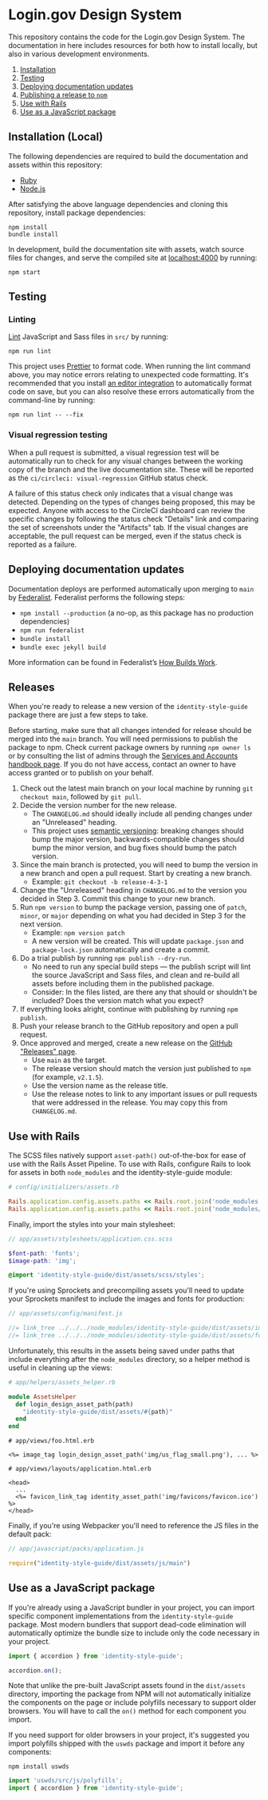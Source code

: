# Login.gov Design System

This repository contains the code for the Login.gov Design System. The documentation in here includes resources for both how to install locally, but also in various development environments.

1. [Installation](#installation)
1. [Testing](#testing)
1. [Deploying documentation updates](#deploying-documentation-updates)
1. [Publishing a release to `npm`](#publishing-a-release-to-npm)
1. [Use with Rails](#use-with-rails)
1. [Use as a JavaScript package](#use-as-a-javascript-package)

## Installation (Local)

The following dependencies are required to build the documentation and assets within this repository:

- [Ruby](.ruby-version)
- [Node.js](.nvmrc)

After satisfying the above language dependencies and cloning this repository, install package dependencies:

```
npm install
bundle install
```

In development, build the documentation site with assets, watch source files for changes, and serve the compiled site at [localhost:4000](http://localhost:4000) by running:

```
npm start

```

## Testing

### Linting

[Lint](https://en.wikipedia.org/wiki/Lint_(software)) JavaScript and Sass files in `src/` by running:

```
npm run lint
```

This project uses [Prettier](https://prettier.io/) to format code. When running the lint command above, you may notice errors relating to unexpected code formatting. It's recommended that you install [an editor integration](https://prettier.io/docs/en/editors.html) to automatically format code on save, but you can also resolve these errors automatically from the command-line by running:

```
npm run lint -- --fix
```

### Visual regression testing

When a pull request is submitted, a visual regression test will be automatically run to check for any visual changes between the working copy of the branch and the live documentation site. These will be reported as the `ci/circleci: visual-regression` GitHub status check.

A failure of this status check only indicates that a visual change was detected. Depending on the types of changes being proposed, this may be expected. Anyone with access to the CircleCI dashboard can review the specific changes by following the status check "Details" link and comparing the set of screenshots under the "Artifacts" tab. If the visual changes are acceptable, the pull request can be merged, even if the status check is reported as a failure.

## Deploying documentation updates

Documentation deploys are performed automatically upon merging to `main` by [Federalist](https://federalist.18f.gov/). Federalist performs the following steps:

- `npm install --production` (a no-op, as this package has no production dependencies)
- `npm run federalist`
- `bundle install`
- `bundle exec jekyll build`

More information can be found in Federalist’s [How Builds Work](https://federalist-docs.18f.gov/pages/how-federalist-works/how-builds-work/).

## Releases

When you're ready to release a new version of the `identity-style-guide` package there are just a few steps to take.

Before starting, make sure that all changes intended for release should be merged into the `main` branch. You will need permissions to publish the package to npm. Check current package owners by running `npm owner ls` or by consulting the list of admins through the [Services and Accounts handbook page](https://handbook.login.gov/articles/accounts.html). If you do not have access, contact an owner to have access granted or to publish on your behalf.

1. Check out the latest main branch on your local machine by running `git checkout main`, followed by `git pull`.
2. Decide the version number for the new release.
   - The `CHANGELOG.md` should ideally include all pending changes under an "Unreleased" heading.
   - This project uses [semantic versioning](https://semver.org/): breaking changes should bump the major version, backwards-compatible changes should bump the minor version, and bug fixes should bump the patch version.
3. Since the main branch is protected, you will need to bump the version in a new branch and open a pull request. Start by creating a new branch.
   - Example: `git checkout -b release-4-3-1`
4. Change the "Unreleased" heading in `CHANGELOG.md` to the version you decided in Step 3. Commit this change to your new branch.
5. Run `npm version` to bump the package version, passing one of `patch`, `minor`, or `major` depending on what you had decided in Step 3 for the next version.
   - Example: `npm version patch`
   - A new version will be created. This will update `package.json` and `package-lock.json` automatically and create a commit.
6. Do a trial publish by running `npm publish --dry-run`.
   - No need to run any special build steps — the publish script will lint the source JavaScript and Sass files, and clean and re-build all assets before including them in the published package.
   - Consider: In the files listed, are there any that should or shouldn't be included? Does the version match what you expect?
7. If everything looks alright, continue with publishing by running `npm publish`.
8. Push your release branch to the GitHub repository and open a pull request.
9. Once approved and merged, create a new release on the [GitHub "Releases" page](https://github.com/18F/identity-style-guide/releases).
   - Use `main` as the target.
   - The release version should match the version just published to `npm` (for example, `v2.1.5`).
   - Use the version name as the release title.
   - Use the release notes to link to any important issues or pull requests that were addressed in the release. You may copy this from `CHANGELOG.md`.

## Use with Rails

 The SCSS files natively support `asset-path()` out-of-the-box for ease of use with the Rails Asset Pipeline. To use with Rails, configure Rails to look for assets in both `node_modules` and the identity-style-guide module:

 ```ruby
 # config/initializers/assets.rb

 Rails.application.config.assets.paths << Rails.root.join('node_modules')
 Rails.application.config.assets.paths << Rails.root.join('node_modules/identity-style-guide/dist/assets')
 ```

 Finally, import the styles into your main stylesheet:

 ```scss
 // app/assets/stylesheets/application.css.scss

 $font-path: 'fonts';
 $image-path: 'img';

 @import 'identity-style-guide/dist/assets/scss/styles';
 ```

 If you're using Sprockets and precompiling assets you'll need to update your
 Sprockets manifest to include the images and fonts for production:

 ```js
 // app/assets/config/manifest.js

 //= link_tree ../../../node_modules/identity-style-guide/dist/assets/img
 //= link_tree ../../../node_modules/identity-style-guide/dist/assets/fonts
 ```

 Unfortunately, this results in the assets being saved under paths that include
 everything after the `node_modules` directory, so a helper method is useful in
 cleaning up the views:

 ```ruby
 # app/helpers/assets_helper.rb

 module AssetsHelper
   def login_design_asset_path(path)
     "identity-style-guide/dist/assets/#{path}"
   end
 end
 ```

 ```erb
 # app/views/foo.html.erb

 <%= image_tag login_design_asset_path('img/us_flag_small.png'), ... %>

 # app/views/layouts/application.html.erb

 <head>
   ...
   <%= favicon_link_tag identity_asset_path('img/favicons/favicon.ico') %>
 </head>
 ```

 Finally, if you're using Webpacker you'll need to reference the JS files in the
 default pack:

 ```js
 // app/javascript/packs/application.js

 require("identity-style-guide/dist/assets/js/main")
 ```

## Use as a JavaScript package

  If you're already using a JavaScript bundler in your project, you can import specific component implementations from the `identity-style-guide` package. Most modern bundlers that support dead-code elimination will automatically optimize the bundle size to include only the code necessary in your project.

  ```js
  import { accordion } from 'identity-style-guide';

  accordion.on();
  ```

  Note that unlike the pre-built JavaScript assets found in the `dist/assets` directory, importing the package from NPM will not automatically initialize the components on the page or include polyfills necessary to support older browsers. You will have to call the `on()` method for each component you import.

  If you need support for older browsers in your project, it's suggested you import polyfills shipped with the `uswds` package and import it before any components:

  ```
  npm install uswds
  ```

  ```js
  import 'uswds/src/js/polyfills';
  import { accordion } from 'identity-style-guide';
  ```
